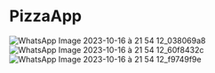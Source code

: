 # PizzaApp
 ![WhatsApp Image 2023-10-16 à 21 54 12_038069a8](https://github.com/roaeldhimni/PizzaApp/assets/128164812/3a7a8114-d8dd-4631-9fe6-97cf978bde0c)
![WhatsApp Image 2023-10-16 à 21 54 12_60f8432c](https://github.com/roaeldhimni/PizzaApp/assets/128164812/de41cd0f-95f5-40c0-b83f-2b07eee2accf)
![WhatsApp Image 2023-10-16 à 21 54 12_f9749f9e](https://github.com/roaeldhimni/PizzaApp/assets/128164812/c48d68f9-0207-41d8-9203-793260f939b0)

